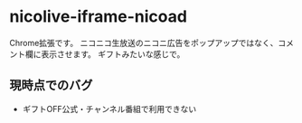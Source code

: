 # nicolive-iframe-nicoad
Chrome拡張です。
ニコニコ生放送のニコニ広告をポップアップではなく、コメント欄に表示させます。
ギフトみたいな感じで。

## 現時点でのバグ
 - ギフトOFF公式・チャンネル番組で利用できない
